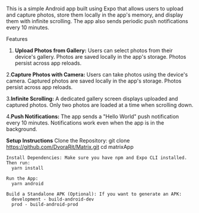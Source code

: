 This is a simple Android app built using Expo that allows users to upload and capture photos, store them locally in the app's memory, and display them with infinite scrolling. 
The app also sends periodic push notifications every 10 minutes.

Features
1. **Upload Photos from Gallery:**
    Users can select photos from their device's gallery.
    Photos are saved locally in the app's storage.
    Photos persist across app reloads.

2.**Capture Photos with Camera:**
  Users can take photos using the device's camera.
  Captured photos are saved locally in the app's storage.
  Photos persist across app reloads.
  
3.**Infinite Scrolling:**
  A dedicated gallery screen displays uploaded and captured photos.
  Only two photos are loaded at a time when scrolling down.

4.**Push Notifications:**
  The app sends a "Hello World" push notification every 10 minutes.
  Notifications work even when the app is in the background.

**Setup Instructions**
    Clone the Repository:
      git clone https://github.com/DvoraRit/Matrix.git
      cd matrixApp

    Install Dependencies: Make sure you have npm and Expo CLI installed. Then run:
      yarn install

    Run the App:
      yarn android
    
    Build a Standalone APK (Optional): If you want to generate an APK:
      development - build-android-dev
      prod - build-android-prod

      

    

    
